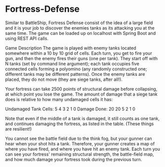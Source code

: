 # Fortress-Defense

Similar to BattleShip, Fortress Defense consist of the idea of a large field and it is your job to discover the enemies tanks as its attacking you at the same time.
The game can be loaded up on localhost with Spring Boot and using REST API calls. 

Game Description
The game is played with enemy tanks located somewhere within a 10 by 10 grid of cells. Each turn,
you get to fire your gun, and then the enemy fires their guns (one per tank). They start off with N tanks
(set by command line argument); each tank occupies five connected cells forming a polyomino (any
randomly constructed one; different tanks may be different patterns). Once the enemy tanks are placed,
they do not move (they are siege tanks, after all!).

Your fortress can take 2500 points of structural damage before collapsing, at which point you lose the
game. The amount of damage that a siege tank does is relative to how many undamaged cells it has:

Undamaged Tank Cells: 5 4 3 2 1 0
Damage Done:          20 20 5 2 1 0

Note that even if the middle of a tank is damaged, it still counts as one tank, and continues damaging
the fortress, as listed in the table. (These things are resilient!)

You cannot see the battle field due to the think fog, but your gunner can hear when your shot hits a
tank. Therefore, your gunner creates a map of where you have fired, and where you have hit an enemy
tank. Each turn you can see your fortress' remaining structural strength, the battle-field map, and how
much damage your fortress took during the previous turn.

